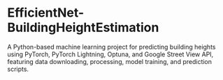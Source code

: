 # EfficientNet-BuildingHeightEstimation
A Python-based machine learning project for predicting building heights using PyTorch, PyTorch Lightning, Optuna, and Google Street View API, featuring data downloading, processing, model training, and prediction scripts.

